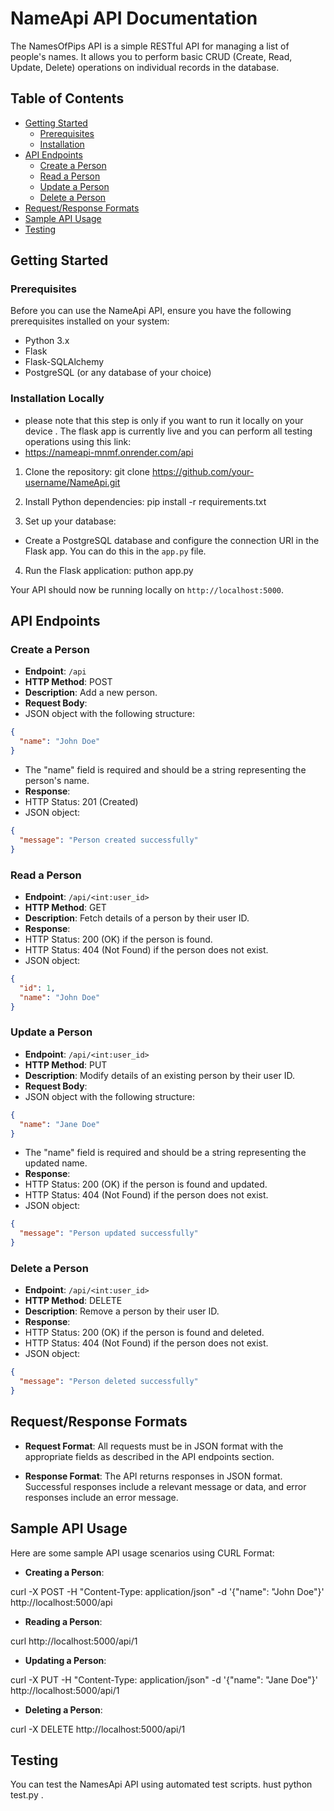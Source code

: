# NameApi API Documentation

The NamesOfPips API is a simple RESTful API for managing a list of people's names. It allows you to perform basic CRUD (Create, Read, Update, Delete) operations on individual records in the database.

## Table of Contents

- [Getting Started](#getting-started)
  - [Prerequisites](#prerequisites)
  - [Installation](#installation)
- [API Endpoints](#api-endpoints)
  - [Create a Person](#create-a-person)
  - [Read a Person](#read-a-person)
  - [Update a Person](#update-a-person)
  - [Delete a Person](#delete-a-person)
- [Request/Response Formats](#requestresponse-formats)
- [Sample API Usage](#sample-api-usage)
- [Testing](#testing)

## Getting Started

### Prerequisites

Before you can use the NameApi API, ensure you have the following prerequisites installed on your system:

- Python 3.x
- Flask
- Flask-SQLAlchemy
- PostgreSQL (or any database of your choice)

### Installation Locally

* please note that this step is only if you want to run it locally on your device . The flask app is currently live and you can perform all testing operations using this link:
* https://nameapi-mnmf.onrender.com/api

1. Clone the repository:
git clone https://github.com/your-username/NameApi.git


2. Install Python dependencies:
pip install -r requirements.txt 



3. Set up your database:

- Create a PostgreSQL database and configure the connection URI in the Flask app. You can do this in the `app.py` file.

4. Run the Flask application:
puthon app.py


Your API should now be running locally on `http://localhost:5000`.

## API Endpoints

### Create a Person

- **Endpoint**: `/api`
- **HTTP Method**: POST
- **Description**: Add a new person.
- **Request Body**:
- JSON object with the following structure:
 ```json
 {
   "name": "John Doe"
 }
 ```
- The "name" field is required and should be a string representing the person's name.
- **Response**:
- HTTP Status: 201 (Created)
- JSON object:
 ```json
 {
   "message": "Person created successfully"
 }
 ```

### Read a Person

- **Endpoint**: `/api/<int:user_id>`
- **HTTP Method**: GET
- **Description**: Fetch details of a person by their user ID.
- **Response**:
- HTTP Status: 200 (OK) if the person is found.
- HTTP Status: 404 (Not Found) if the person does not exist.
- JSON object:
 ```json
 {
   "id": 1,
   "name": "John Doe"
 }
 ```

### Update a Person

- **Endpoint**: `/api/<int:user_id>`
- **HTTP Method**: PUT
- **Description**: Modify details of an existing person by their user ID.
- **Request Body**:
- JSON object with the following structure:
 ```json
 {
   "name": "Jane Doe"
 }
 ```
- The "name" field is required and should be a string representing the updated name.
- **Response**:
- HTTP Status: 200 (OK) if the person is found and updated.
- HTTP Status: 404 (Not Found) if the person does not exist.
- JSON object:
 ```json
 {
   "message": "Person updated successfully"
 }
 ```

### Delete a Person

- **Endpoint**: `/api/<int:user_id>`
- **HTTP Method**: DELETE
- **Description**: Remove a person by their user ID.
- **Response**:
- HTTP Status: 200 (OK) if the person is found and deleted.
- HTTP Status: 404 (Not Found) if the person does not exist.
- JSON object:
 ```json
 {
   "message": "Person deleted successfully"
 }
 ```

## Request/Response Formats

- **Request Format**: All requests must be in JSON format with the appropriate fields as described in the API endpoints section.

- **Response Format**: The API returns responses in JSON format. Successful responses include a relevant message or data, and error responses include an error message.

## Sample API Usage

Here are some sample API usage scenarios using CURL Format:

- **Creating a Person**:

curl -X POST -H "Content-Type: application/json" -d '{"name": "John Doe"}' http://localhost:5000/api

- **Reading a Person**:

curl http://localhost:5000/api/1


- **Updating a Person**:

curl -X PUT -H "Content-Type: application/json" -d '{"name": "Jane Doe"}' http://localhost:5000/api/1



- **Deleting a Person**:

curl -X DELETE http://localhost:5000/api/1



## Testing

You can test the NamesApi API using automated test scripts. hust python test.py .





